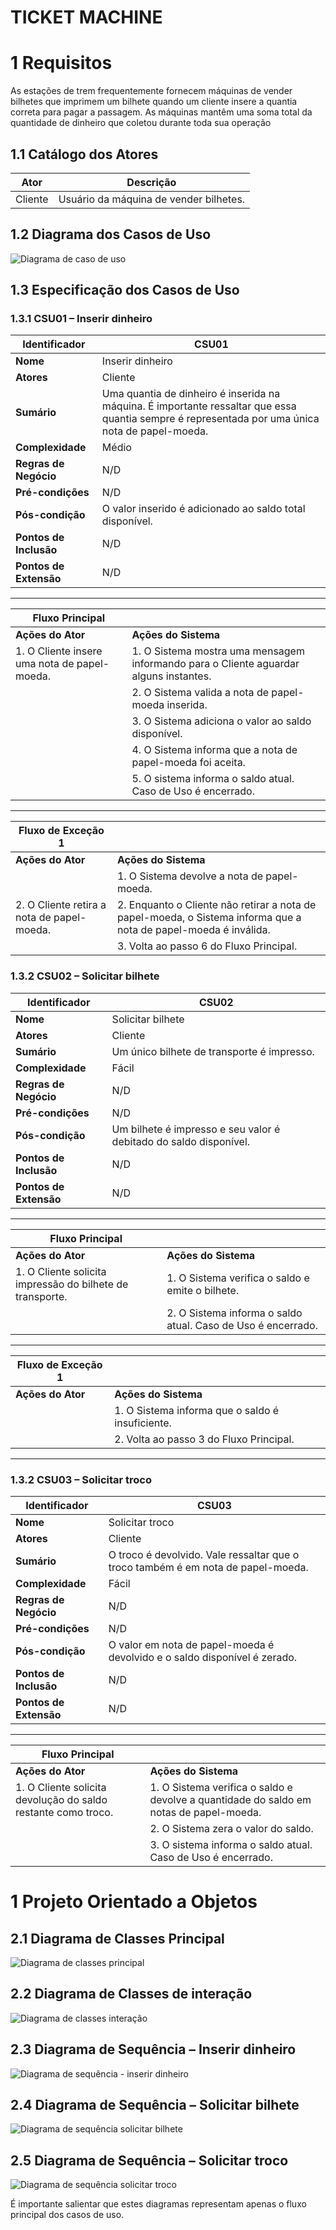 # TICKET MACHINE

# 1  Requisitos

As estações de trem frequentemente fornecem máquinas de vender bilhetes que imprimem um bilhete quando um cliente insere a quantia correta para pagar a passagem. As máquinas mantêm uma soma total da quantidade de dinheiro que coletou durante toda sua operação

## 1.1 Catálogo dos Atores


|Ator|Descrição|            
|----------------|-------------------------------|
|Cliente|Usuário da máquina de vender bilhetes.
            
## 1.2 Diagrama dos Casos de Uso

![Diagrama de caso de uso](https://github.com/PurgamentumSolis/Source-Code-Inspection/blob/master/img/diagrama_caso_de_uso.png)

## 1.3 Especificação dos Casos de Uso

### 1.3.1 CSU01 – Inserir dinheiro

| **Identificador**     | CSU01                              |
|-----------------------|------------------------------------|
| **Nome**              | Inserir dinheiro                   |
| **Atores**            | Cliente                            |
| **Sumário**           | Uma quantia de dinheiro é inserida na máquina. É importante ressaltar que essa quantia sempre é representada por uma única nota de papel-moeda. |
| **Complexidade**      | Médio                              |
| **Regras de Negócio** | N/D                                |
| **Pré-condições**     | N/D                                |
| **Pós-condição**      | O valor inserido é adicionado ao saldo total disponível. |
| **Pontos de Inclusão**| N/D                                |
| **Pontos de Extensão**| N/D                                |
----
| **Fluxo Principal**    |                                  |
|------------------------|----------------------------------|
| **Ações do Ator**      | **Ações do Sistema**            |
| 1. O Cliente insere uma nota de papel-moeda. | 1. O Sistema mostra uma mensagem informando para o Cliente aguardar alguns instantes. |
|                | 2. O Sistema valida a nota de papel-moeda inserida. |
|                   | 3. O Sistema adiciona o valor ao saldo disponível. |
|                   | 4. O Sistema informa que a nota de papel-moeda foi aceita. |
|                 | 5. O sistema informa o saldo atual. Caso de Uso é encerrado. |

---
| **Fluxo de Exceção 1**                        |                                  |
|------------------------------------------------|----------------------------------|
| **Ações do Ator**                              | **Ações do Sistema**            |
|                                       | 1. O Sistema devolve a nota de papel-moeda. |
| 2. O Cliente retira a nota de papel-moeda.   | 2. Enquanto o Cliente não retirar a nota de papel-moeda, o Sistema informa que a nota de papel-moeda é inválida. |
|                                         | 3. Volta ao passo 6 do Fluxo Principal. |


### 1.3.2 CSU02 – Solicitar bilhete

| **Identificador**     | CSU02                             |
|-----------------------|-----------------------------------|
| **Nome**              | Solicitar bilhete                 |
| **Atores**            | Cliente                           |
| **Sumário**           | Um único bilhete de transporte é impresso. |
| **Complexidade**      | Fácil                             |
| **Regras de Negócio** | N/D                               |
| **Pré-condições**     | N/D                               |
| **Pós-condição**      | Um bilhete é impresso e seu valor é debitado do saldo disponível. |
| **Pontos de Inclusão**| N/D                               |
| **Pontos de Extensão**| N/D                               |

---
| **Fluxo Principal**    |                                  |
|------------------------|----------------------------------|
| **Ações do Ator**      | **Ações do Sistema**            |
| 1. O Cliente solicita impressão do bilhete de transporte. | 1. O Sistema verifica o saldo e emite o bilhete. |
|                  | 2. O Sistema informa o saldo atual. Caso de Uso é encerrado. |
---
| **Fluxo de Exceção 1**                          |                                  |
|--------------------------------------------------|----------------------------------|
| **Ações do Ator**                                | **Ações do Sistema**            |
|                                            | 1. O Sistema informa que o saldo é insuficiente. |
|                                        | 2. Volta ao passo 3 do Fluxo Principal. |
---
### 1.3.2 CSU03 – Solicitar troco
| **Identificador**     | CSU03                             |
|-----------------------|-----------------------------------|
| **Nome**              | Solicitar troco                   |
| **Atores**            | Cliente                           |
| **Sumário**           | O troco é devolvido. Vale ressaltar que o troco também é em nota de papel-moeda. |
| **Complexidade**      | Fácil                             |
| **Regras de Negócio** | N/D                               |
| **Pré-condições**     | N/D                               |
| **Pós-condição**      | O valor em nota de papel-moeda é devolvido e o saldo disponível é zerado. |
| **Pontos de Inclusão**| N/D                               |
| **Pontos de Extensão**| N/D                               |
---
| **Fluxo Principal**    |                                  |
|------------------------|----------------------------------|
| **Ações do Ator**      | **Ações do Sistema**            |
| 1. O Cliente solicita devolução do saldo restante como troco. | 1. O Sistema verifica o saldo e devolve a quantidade do saldo em notas de papel-moeda. |
|                  | 2. O Sistema zera o valor do saldo. |
|                   | 3. O sistema informa o saldo atual. Caso de Uso é encerrado. |

# 1  Projeto Orientado a Objetos

## 2.1 Diagrama de Classes Principal

![Diagrama de classes principal](https://github.com/PurgamentumSolis/Source-Code-Inspection/blob/master/img/diagrama_de_classes_principal.png)

## 2.2 Diagrama de Classes de interação

![Diagrama de classes interação](https://github.com/PurgamentumSolis/Source-Code-Inspection/blob/master/img/diagrama_de_classes_interacao.png)

## 2.3 Diagrama de Sequência – Inserir dinheiro

![Diagrama de sequência - inserir dinheiro](https://github.com/PurgamentumSolis/Source-Code-Inspection/blob/master/img/diagrama_de_sequencia_inserir_dinheiro.png)

## 2.4 Diagrama de Sequência – Solicitar bilhete

![Diagrama de sequência solicitar bilhete](https://github.com/PurgamentumSolis/Source-Code-Inspection/blob/master/img/diagrama_de_sequencia_solicitar_bilhete.png)


## 2.5 Diagrama de Sequência – Solicitar troco

![Diagrama de sequência solicitar troco](https://github.com/PurgamentumSolis/Source-Code-Inspection/blob/master/img/diagrama_de_sequencia_solicitar_troco.png)

É importante salientar que estes diagramas representam apenas o fluxo principal dos casos
de uso.
